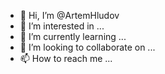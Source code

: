 - 👋 Hi, I’m @ArtemHludov
- 👀 I’m interested in ...
- 🌱 I’m currently learning ...
- 💞️ I’m looking to collaborate on ...
- 📫 How to reach me ...

<!---
ArtemHludov/ArtemHludov is a ✨ special ✨ repository because its `README.md` (this file) appears on your GitHub profile.
You can click the Preview link to take a look at your changes.
--->
